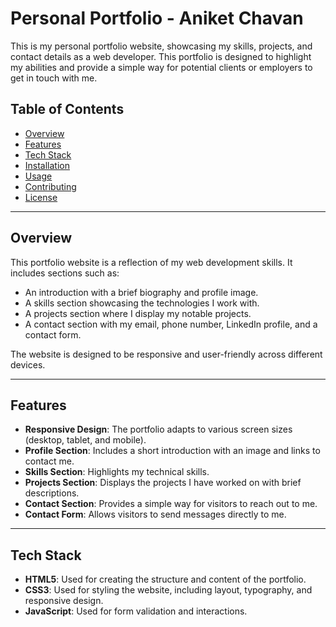 # Personal Portfolio - Aniket Chavan

This is my personal portfolio website, showcasing my skills, projects, and contact details as a web developer. This portfolio is designed to highlight my abilities and provide a simple way for potential clients or employers to get in touch with me.

## Table of Contents

- [Overview](#overview)
- [Features](#features)
- [Tech Stack](#tech-stack)
- [Installation](#installation)
- [Usage](#usage)
- [Contributing](#contributing)
- [License](#license)

---

## Overview

This portfolio website is a reflection of my web development skills. It includes sections such as:

- An introduction with a brief biography and profile image.
- A skills section showcasing the technologies I work with.
- A projects section where I display my notable projects.
- A contact section with my email, phone number, LinkedIn profile, and a contact form.

The website is designed to be responsive and user-friendly across different devices.

---

## Features

- **Responsive Design**: The portfolio adapts to various screen sizes (desktop, tablet, and mobile).
- **Profile Section**: Includes a short introduction with an image and links to contact me.
- **Skills Section**: Highlights my technical skills.
- **Projects Section**: Displays the projects I have worked on with brief descriptions.
- **Contact Section**: Provides a simple way for visitors to reach out to me.
- **Contact Form**: Allows visitors to send messages directly to me.

---

## Tech Stack

- **HTML5**: Used for creating the structure and content of the portfolio.
- **CSS3**: Used for styling the website, including layout, typography, and responsive design.
- **JavaScript**: Used for form validation and interactions.
